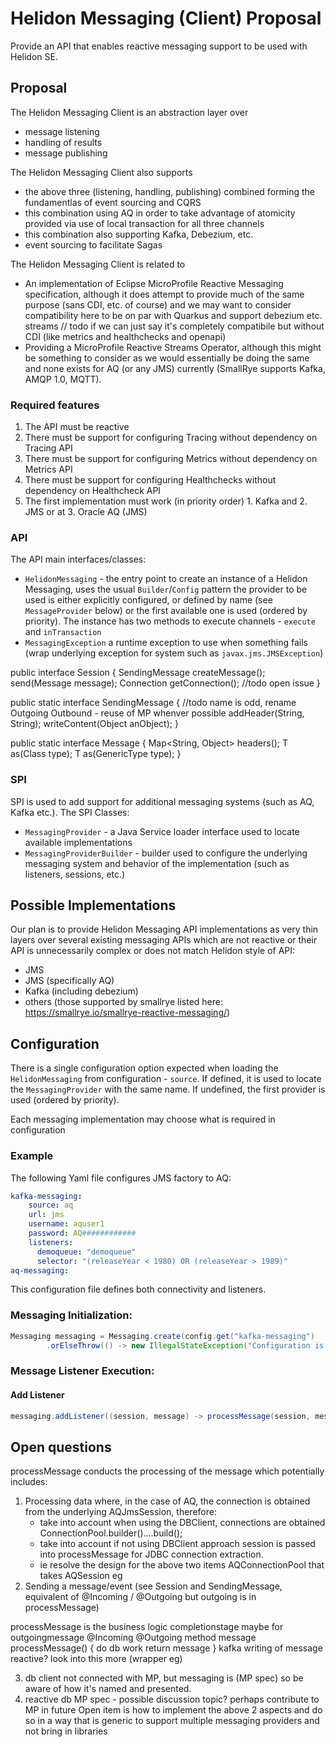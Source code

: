 # Helidon Messaging (Client) Proposal

Provide an API that enables reactive messaging support to be used with Helidon SE.

## Proposal

The Helidon Messaging Client is an abstraction layer over
- message listening
- handling of results
- message publishing

The Helidon Messaging Client also supports
- the above three (listening, handling, publishing) combined forming the fundamentlas of event sourcing and CQRS
- this combination using AQ in order to take advantage of atomicity provided via use of local transaction for all three channels
- this combination also supporting Kafka, Debezium, etc. 
- event sourcing to facilitate Sagas

The Helidon Messaging Client is related to
- An implementation of Eclipse MicroProfile Reactive Messaging specification, although it does attempt to provide much of the same purpose (sans CDI, etc. of course) and we may want to consider compatibility here to be on par with Quarkus and support debezium etc. streams // todo if we can just say it's completely compatibile but without CDI  (like metrics and healthchecks and openapi)
- Providing a MicroProfile Reactive Streams Operator, although this might be something to consider as we would essentially be doing the same and none exists for AQ (or any JMS) currently (SmallRye supports Kafka, AMQP 1.0, MQTT).


### Required features

1. The API must be reactive 
2. There must be support for configuring Tracing without dependency on Tracing API
3. There must be support for configuring Metrics without dependency on Metrics API
4. There must be support for configuring Healthchecks without dependency on Healthcheck API
5. The first implementation must work (in priority order) 1. Kafka and 2. JMS or at 3. Oracle AQ (JMS)
  
### API

The API main interfaces/classes:
- `HelidonMessaging` - the entry point to create an instance of a Helidon Messaging, uses the usual `Builder`/`Config` pattern
    the provider to be used is either explicitly configured, or defined by name (see `MessageProvider` below) or
    the first available one is used (ordered by priority). The instance has two methods to execute channels -
    `execute` and `inTransaction`
- `MessagingException` a runtime exception to use when something fails (wrap underlying exception for system such as `javax.jms.JMSException`)

public interface Session {
    SendingMessage createMessage();
    send(Message message);
    Connection getConnection(); //todo open issue
}

public static interface SendingMessage { //todo name is odd, rename Outgoing Outbound - reuse of MP whenver possible
    addHeader(String, String);
    writeContent(Object anObject);
}

public static interface Message {
    Map<String, Object> headers();
    T as(Class<T> type);
    T as(GenericType<T> type);
}

### SPI

SPI is used to add support for additional messaging systems (such as AQ, Kafka etc.).
The SPI Classes:
- `MessagingProvider` - a Java Service loader interface used to locate available implementations
- `MessagingProviderBuilder` - builder used to configure the underlying messaging system and behavior of the 
    implementation (such as listeners, sessions, etc.)
   

## Possible Implementations

Our plan is to provide Helidon Messaging API implementations as very thin layers over several existing messaging APIs which are not reactive or their API is unnecessarily complex or does not match Helidon style of API:
- JMS
- JMS (specifically AQ)
- Kafka (including debezium)
- others (those supported by smallrye listed here: https://smallrye.io/smallrye-reactive-messaging/)

## Configuration

There is a single configuration option expected when loading the `HelidonMessaging` from configuration - 
`source`. If defined, it is used to locate the `MessagingProvider` with the same name. If undefined, the
first provider is used (ordered by priority).

Each messaging implementation may choose what is required in configuration

### Example
The following Yaml file configures JMS factory to AQ:
```yaml
kafka-messaging:
    source: aq
    url: jms
    username: aquser1
    password: AQ############
    listeners:
      demoqueue: "demoqueue"
      selector: "(releaseYear < 1980) OR (releaseYear > 1989)"
aq-messaging:
```

This configuration file defines both connectivity and listeners.

### Messaging Initialization:
```java
Messaging messaging = Messaging.create(config.get("kafka-messaging")
        .orElseThrow(() -> new IllegalStateException("Configuration is missing"));
```

### Message Listener Execution:

#### Add Listener
```java
messaging.addListener((session, message) -> processMessage(session, message));
```
## Open questions

processMessage conducts the processing of the message which potentially includes:
1. Processing data where, in the case of AQ, the connection is obtained from the underlying AQJmsSession, therefore:
    - take into account when using the DBClient, connections are obtained ConnectionPool.builder()....build();
    - take into account if not using DBClient approach session is passed into processMessage for JDBC connection extraction.
    - ie resolve the design for the above two items
    AQConnectionPool that takes AQSession eg
2. Sending a message/event (see Session and SendingMessage, equivalent of @Incoming / @Outgoing but outgoing is in processMessage) 

processMessage is the business logic
completionstage maybe for outgoingmessage
@Incoming
@Outgoing
method message processMessage() {
do db work
return message
}
kafka writing of message reactive? look into this more (wrapper eg)

3. db client not connected with MP, but messaging is (MP spec) so be aware of how it's named and presented.
4. reactive db MP spec - possible discussion topic? perhaps contribute to MP in future
Open item is how to implement the above 2 aspects and do so in a way that is generic to support multiple messaging providers and  not bring in libraries
